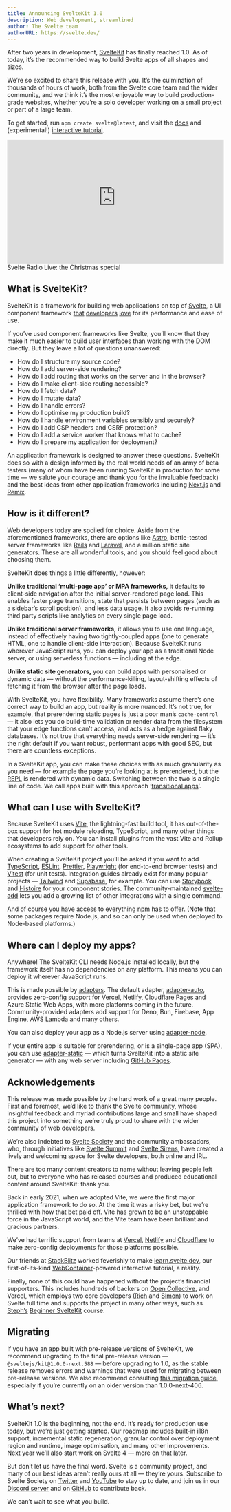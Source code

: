 ```yaml
---
title: Announcing SvelteKit 1.0
description: Web development, streamlined
author: The Svelte team
authorURL: https://svelte.dev/
---
```


After two years in development, [SvelteKit](https://kit.svelte.dev) has finally reached 1.0. As of today, it’s the recommended way to build Svelte apps of all shapes and sizes.

We’re so excited to share this release with you. It’s the culmination of thousands of hours of work, both from the Svelte core team and the wider community, and we think it’s the most enjoyable way to build production-grade websites, whether you’re a solo developer working on a small project or part of a large team.

To get started, run `npm create svelte@latest`, and visit the [docs](https://kit.svelte.dev/docs) and (experimental!) [interactive tutorial](https://learn.svelte.dev).

<div class="max">
<figure style="max-width: 960px; margin: 0 auto">
<div style="height: 0; padding: 0 0 57.1% 0; position: relative; margin: 0 auto;">
	<iframe style="position: absolute; width: 100%; height: 100%; left: 0; top: 0; margin: 0;" src="https://www.youtube-nocookie.com/embed/N4BRVkQVoMc" frameborder="0" allow="accelerometer; autoplay; encrypted-media; gyroscope; picture-in-picture" allowfullscreen></iframe>
</div>

<figcaption>Svelte Radio Live: the Christmas special</figcaption>
</figure>
</div>

## What is SvelteKit?

SvelteKit is a framework for building web applications on top of [Svelte](https://svelte.dev), a UI component framework [that](https://insights.stackoverflow.com/survey/2021#section-most-loved-dreaded-and-wanted-web-frameworks) [developers](https://2021.stateofjs.com/en-US/libraries/front-end-frameworks/) [love](https://twitter.com/Rich_Harris/status/1589675637195042817) for its performance and ease of use.

If you’ve used component frameworks like Svelte, you’ll know that they make it much easier to build user interfaces than working with the DOM directly. But they leave a lot of questions unanswered:

- How do I structure my source code?
- How do I add server-side rendering?
- How do I add routing that works on the server and in the browser?
- How do I make client-side routing accessible?
- How do I fetch data?
- How do I mutate data?
- How do I handle errors?
- How do I optimise my production build?
- How do I handle environment variables sensibly and securely?
- How do I add CSP headers and CSRF protection?
- How do I add a service worker that knows what to cache?
- How do I prepare my application for deployment?

An application framework is designed to answer these questions. SvelteKit does so with a design informed by the real world needs of an army of beta testers (many of whom have been running SvelteKit in production for some time — we salute your courage and thank you for the invaluable feedback) and the best ideas from other application frameworks including [Next.js](https://nextjs.org/) and [Remix](https://remix.run/).

## How is it different?

Web developers today are spoiled for choice. Aside from the aforementioned frameworks, there are options like [Astro](https://astro.build/), battle-tested server frameworks like [Rails](https://rubyonrails.org/) and [Laravel](https://laravel.com/), and a million static site generators. These are all wonderful tools, and you should feel good about choosing them.

SvelteKit does things a little differently, however:

**Unlike traditional ‘multi-page app’ or MPA frameworks,** it defaults to client-side navigation after the initial server-rendered page load. This enables faster page transitions, state that persists between pages (such as a sidebar’s scroll position), and less data usage. It also avoids re-running third party scripts like analytics on every single page load.

**Unlike traditional server frameworks,** it allows you to use one language, instead of effectively having two tightly-coupled apps (one to generate HTML, one to handle client-side interaction). Because SvelteKit runs wherever JavaScript runs, you can deploy your app as a traditional Node server, or using serverless functions — including at the edge.

**Unlike static site generators,** you can build apps with personalised or dynamic data — without the performance-killing, layout-shifting effects of fetching it from the browser after the page loads.

With SvelteKit, you have flexibility. Many frameworks assume there’s one correct way to build an app, but reality is more nuanced. It’s not true, for example, that prerendering static pages is just a poor man’s `cache-control` — it also lets you do build-time validation or render data from the filesystem that your edge functions can’t access, and acts as a hedge against flaky databases. It’s not true that everything needs server-side rendering — it’s the right default if you want robust, performant apps with good SEO, but there are countless exceptions.

In a SvelteKit app, you can make these choices with as much granularity as you need — for example the page you’re looking at is prerendered, but the [REPL](/repl) is rendered with dynamic data. Switching between the two is a single line of code. We call apps built with this approach ‘[transitional apps](https://www.youtube.com/watch?v=860d8usGC0o)’.

## What can I use with SvelteKit?

Because SvelteKit uses [Vite](https://vitejs.dev/), the lightning-fast build tool, it has out-of-the-box support for hot module reloading, TypeScript, and many other things that developers rely on. You can install plugins from the vast Vite and Rollup ecosystems to add support for other tools.

When creating a SvelteKit project you’ll be asked if you want to add [TypeScript](https://www.typescriptlang.org/), [ESLint](https://eslint.org/), [Prettier](https://prettier.io/), [Playwright](https://playwright.dev/) (for end-to-end browser tests) and [Vitest](https://vitest.dev/) (for unit tests). Integration guides already exist for many popular projects — [Tailwind](https://tailwindcss.com/docs/guides/sveltekit) and [Supabase](https://supabase.com/docs/guides/getting-started/tutorials/with-sveltekit), for example. You can use [Storybook](https://github.com/storybookjs/storybook/blob/next/code/frameworks/sveltekit/README.md) and [Histoire](https://histoire.dev/guide/svelte3/getting-started.html) for your component stories. The community-maintained [svelte-add](https://github.com/svelte-add/svelte-add) lets you add a growing list of other integrations with a single command.

And of course you have access to everything [npm](https://npmjs.com/) has to offer. (Note that some packages require Node.js, and so can only be used when deployed to Node-based platforms.)

## Where can I deploy my apps?

Anywhere! The SvelteKit CLI needs Node.js installed locally, but the framework itself has no dependencies on any platform. This means you can deploy it wherever JavaScript runs.

This is made possible by [adapters](https://kit.svelte.dev/docs/adapters). The default adapter, [adapter-auto](https://github.com/sveltejs/kit/tree/master/packages/adapter-auto), provides zero-config support for Vercel, Netlify, Cloudflare Pages and Azure Static Web Apps, with more platforms coming in the future. Community-provided adapters add support for Deno, Bun, Firebase, App Engine, AWS Lambda and many others.

You can also deploy your app as a Node.js server using [adapter-node](https://github.com/sveltejs/kit/tree/master/packages/adapter-node).

If your entire app is suitable for prerendering, or is a single-page app (SPA), you can use [adapter-static](https://github.com/sveltejs/kit/tree/master/packages/adapter-static) — which turns SvelteKit into a static site generator — with any web server including [GitHub Pages](https://pages.github.com/).

## Acknowledgements

This release was made possible by the hard work of a great many people. First and foremost, we’d like to thank the Svelte community, whose insightful feedback and myriad contributions large and small have shaped this project into something we’re truly proud to share with the wider community of web developers.

We’re also indebted to [Svelte Society](https://sveltesociety.dev/) and the community ambassadors, who, through initiatives like [Svelte Summit](https://www.sveltesummit.com/) and [Svelte Sirens](https://sveltesirens.dev/), have created a lively and welcoming space for Svelte developers, both online and IRL.

There are too many content creators to name without leaving people left out, but to everyone who has released courses and produced educational content around SvelteKit: thank you.

Back in early 2021, when we adopted Vite, we were the first major application framework to do so. At the time it was a risky bet, but we’re thrilled with how that bet paid off. Vite has grown to be an unstoppable force in the JavaScript world, and the Vite team have been brilliant and gracious partners.

We’ve had terrific support from teams at [Vercel](https://vercel.com), [Netlify](https://netlify.app/) and [Cloudflare](https://www.cloudflare.com/) to make zero-config deployments for those platforms possible.

Our friends at [StackBlitz](https://stackblitz.com/) worked feverishly to make [learn.svelte.dev](https://learn.svelte.dev), our first-of-its-kind [WebContainer](https://blog.stackblitz.com/posts/introducing-webcontainers/)-powered interactive tutorial, a reality.

Finally, none of this could have happened without the project’s financial supporters. This includes hundreds of backers on [Open Collective](https://opencollective.com/svelte), and Vercel, which employs two core developers ([Rich](https://twitter.com/Rich_Harris/) and [Simon](https://twitter.com/dummdidumm_/)) to work on Svelte full time and supports the project in many other ways, such as [Steph’s](https://twitter.com/steph_dietz_) [Beginner SvelteKit](https://vercel.com/docs/beginner-sveltekit) course.

## Migrating

If you have an app built with pre-release versions of SvelteKit, we recommend upgrading to the final pre-release version — `@sveltejs/kit@1.0.0-next.588` — before upgrading to 1.0, as the stable release removes errors and warnings that were used for migrating between pre-release versions. We also recommend consulting [this migration guide](https://github.com/sveltejs/kit/discussions/5774), especially if you’re currently on an older version than 1.0.0-next-406.

## What’s next?

SvelteKit 1.0 is the beginning, not the end. It’s ready for production use today, but we’re just getting started. Our roadmap includes built-in i18n support, incremental static regeneration, granular control over deployment region and runtime, image optimisation, and many other improvements. Next year we’ll also start work on Svelte 4 — more on that later.

But don’t let us have the final word. Svelte is a community project, and many of our best ideas aren’t really ours at all — they’re yours. Subscribe to Svelte Society on [Twitter](https://twitter.com/SvelteSociety) and [YouTube](https://youtube.com/sveltesociety) to stay up to date, and join us in our [Discord server](https://svelte.dev/chat) and on [GitHub](https://github.com/sveltejs) to contribute back.

We can’t wait to see what you build.
